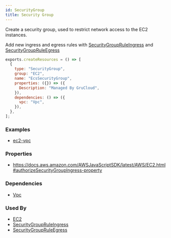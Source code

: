 ```yaml
---
id: SecurityGroup
title: Security Group
---
```


Create a security group, used to restrict network access to the EC2 instances.

Add new ingress and egress rules with [SecurityGroupRuleIngress](./SecurityGroupRuleIngress) and [SecurityGroupRuleEgress](./SecurityGroupRuleEgress)

```js
exports.createResources = () => [
  {
    type: "SecurityGroup",
    group: "EC2",
    name: "EcsSecurityGroup",
    properties: ({}) => ({
      Description: "Managed By GruCloud",
    }),
    dependencies: () => ({
      vpc: "Vpc",
    }),
  },
];
```

### Examples

- [ec2-vpc](https://github.com/grucloud/grucloud/blob/main/examples/aws/EC2/ec2-vpc)

### Properties

- https://docs.aws.amazon.com/AWSJavaScriptSDK/latest/AWS/EC2.html#authorizeSecurityGroupIngress-property

### Dependencies

- [Vpc](./Vpc.md)

### Used By

- [EC2](./Instance.md)
- [SecurityGroupRuleIngress](./SecurityGroupRuleIngress.md)
- [SecurityGroupRuleEgress](./SecurityGroupRuleEgress.md)
